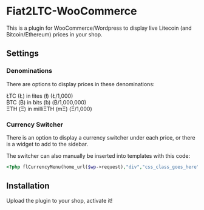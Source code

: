 # Fiat2LTC-WooCommerce

This is a plugin for WooCommerce/Wordpress to display live Litecoin (and Bitcoin/Ethereum) prices in your shop.

## Settings
### Denominations
There are options to display prices in these denominations:

ŁTC (Ł) in łites (ł) (Ł/1,000)	
₿TC (₿) in ƀits (ƀ) (₿/1,000,000)	
ΞTH (Ξ) in milliΞTH (mΞ) (Ξ/1,000)

### Currency Switcher
There is an option to display a currency switcher under each price, or there is a widget to add to the sidebar.

The switcher can also manually be inserted into templates with this code:
```php
<?php flCurrencyMenu(home_url($wp->request),"div","css_class_goes_here","View prices in:","css_style: goes_here;"); ?>
```

## Installation

Upload the plugin to your shop, activate it!